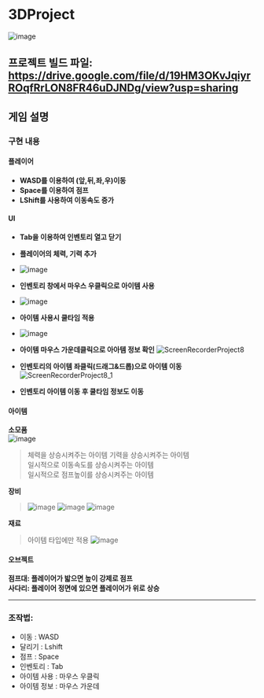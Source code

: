# 3DProject
![image](https://github.com/ACEDIA2567/3DProject/assets/167046611/20bea5c0-ea4b-4113-be31-07163f9cc876)

## 프로젝트 빌드 파일: https://drive.google.com/file/d/19HM3OKvJqiyrROqfRrLON8FR46uDJNDg/view?usp=sharing

## 게임 설명
### 구현 내용
#### 플레이어
- **WASD를 이용하여 (앞,뒤,좌,우)이동**
- **Space를 이용하여 점프**
- **LShift를 사용하여 이동속도 증가**

#### UI
- **Tab을 이용하여 인벤토리 열고 닫기**
- **플레이어의 체력, 기력 추가**
- ![image](https://github.com/ACEDIA2567/3DProject/assets/167046611/6059842e-6991-454c-a296-51d1b3749cfd)

- **인벤토리 창에서 마우스 우클릭으로 아이템 사용**
- ![image](https://github.com/ACEDIA2567/3DProject/assets/167046611/8f7f3535-9bb0-4642-a4c9-a5807f74d4ef)

- **아이템 사용시 쿨타임 적용**
- ![image](https://github.com/ACEDIA2567/3DProject/assets/167046611/d03eae03-6283-452d-9876-d06ffc8ae25c)

- **아이템 마우스 가운데클릭으로 아아템 정보 확인**
![ScreenRecorderProject8](https://github.com/ACEDIA2567/3DProject/assets/101154683/295408be-bea4-417e-901a-31c812448c8b)

- **인벤토리의 아이템 좌클릭(드래그&드롭)으로 아이템 이동**
![ScreenRecorderProject8_1](https://github.com/ACEDIA2567/3DProject/assets/101154683/2f647262-eeea-4ab7-bb49-3df71517a2aa)

- **인벤토리 아이템 이동 후 쿨타임 정보도 이동**

#### 아이템
**소모품**  
![image](https://github.com/ACEDIA2567/3DProject/assets/167046611/4b3b8588-3ab3-4363-8510-51a53913fdc8)
> 체력을 상승시켜주는 아이템
> 기력을 상승시켜주는 아이템  
> 일시적으로 이동속도를 상승시켜주는 아이템  
> 일시적으로 점프높이를 상승시켜주는 아이템  

**장비**
> ![image](https://github.com/ACEDIA2567/3DProject/assets/167046611/e5c31d0a-ff99-4bb9-a582-e426d3fc6468)
> ![image](https://github.com/ACEDIA2567/3DProject/assets/167046611/5eeb1f22-f405-41ed-a5fc-58ca222c63df)
> ![image](https://github.com/ACEDIA2567/3DProject/assets/167046611/14d986d3-51c2-4e6c-8214-b15d018edf80)




**재료**
> 아이템 타입에만 적용
> ![image](https://github.com/ACEDIA2567/3DProject/assets/167046611/37e93c46-c466-4c98-b81f-e69245a0ded0)


#### 오브젝트
**점프대: 플레이어가 밟으면 높이 강제로 점프**  
**사다리: 플레이어 정면에 있으면 플레이어가 위로 상승**

<hr>

### 조작법:
- 이동 : WASD
- 달리기 : Lshift
- 점프 : Space
- 인벤토리 : Tab
- 아이템 사용 : 마우스 우클릭
- 아이템 정보 : 마우스 가운데


